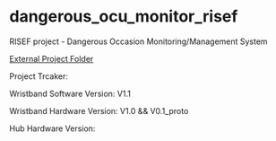 # dangerous_ocu_monitor_risef

RISEF project - Dangerous Occasion Monitoring/Management System

[External Project Folder](https://drive.google.com/drive/folders/1jrh58VF9DEIE30GDjRQUvpMKobbQcxB0?usp=sharing)

Project Trcaker:

Wristband Software Version: V1.1

Wristband Hardware Version: V1.0 && V0.1_proto

Hub Hardware Version: 

